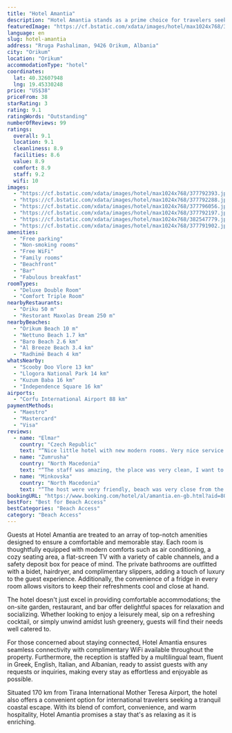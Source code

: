 ```yaml
---
title: "Hotel Amantia"
description: "Hotel Amantia stands as a prime choice for travelers seeking a serene beachfront retreat in Orikum."
featuredImage: "https://cf.bstatic.com/xdata/images/hotel/max1024x768/377792393.jpg?k=b1d02f9b457330a1343a202d5c4f2e07087672df9433f35bac05660015aa2b4c&o=&hp=1"
language: en
slug: hotel-amantia
address: "Rruga Pashaliman, 9426 Orikum, Albania"
city: "Orikum"
location: "Orikum"
accommodationType: "hotel"
coordinates:
  lat: 40.32607948
  lng: 19.45330248
price: "US$38"
priceFrom: 38
starRating: 3
rating: 9.1
ratingWords: "Outstanding"
numberOfReviews: 99
ratings:
  overall: 9.1
  location: 9.1
  cleanliness: 8.9
  facilities: 8.6
  value: 8.9
  comfort: 8.9
  staff: 9.2
  wifi: 10
images:
  - "https://cf.bstatic.com/xdata/images/hotel/max1024x768/377792393.jpg?k=b1d02f9b457330a1343a202d5c4f2e07087672df9433f35bac05660015aa2b4c&o=&hp=1"
  - "https://cf.bstatic.com/xdata/images/hotel/max1024x768/377792288.jpg?k=e1ee20796e3bb15fc631f63781dcf4ee0e118154d54d24c378e81c8197dac70d&o=&hp=1"
  - "https://cf.bstatic.com/xdata/images/hotel/max1024x768/377796056.jpg?k=8f34aaf2abbf25723fca431df1b4bf59c0e012d4b436289c40cf7178d97c996a&o=&hp=1"
  - "https://cf.bstatic.com/xdata/images/hotel/max1024x768/377792197.jpg?k=07e028360501838ca26a553117081055f7b0e78a2644335952240cb81db663b2&o=&hp=1"
  - "https://cf.bstatic.com/xdata/images/hotel/max1024x768/382547779.jpg?k=fa79e7f8c21099beb6933246a3e4cacd2216c07752461e848f1c8c6616a479e0&o=&hp=1"
  - "https://cf.bstatic.com/xdata/images/hotel/max1024x768/377791902.jpg?k=352759d0b8371390820730cdcf435c902aadc6c7fe4bc1947949dc129e879ecc&o=&hp=1"
amenities:
  - "Free parking"
  - "Non-smoking rooms"
  - "Free WiFi"
  - "Family rooms"
  - "Beachfront"
  - "Bar"
  - "Fabulous breakfast"
roomTypes:
  - "Deluxe Double Room"
  - "Comfort Triple Room"
nearbyRestaurants:
  - "Oriku 50 m"
  - "Restorant Maxolas Dream 250 m"
nearbyBeaches:
  - "Orikum Beach 10 m"
  - "Nettuno Beach 1.7 km"
  - "Baro Beach 2.6 km"
  - "Al Breeze Beach 3.4 km"
  - "Radhimë Beach 4 km"
whatsNearby:
  - "Scooby Doo Vlore 13 km"
  - "Llogora National Park 14 km"
  - "Kuzum Baba 16 km"
  - "Independence Square 16 km"
airports:
  - "Corfu International Airport 88 km"
paymentMethods:
  - "Maestro"
  - "Mastercard"
  - "Visa"
reviews:
  - name: "Elmar"
    country: "Czech Republic"
    text: "“Nice little hotel with new modern rooms. Very nice service. Very nice beach that is nicely kept clean.”"
  - name: "Zumrusha"
    country: "North Macedonia"
    text: "“The staff was amazing, the place was very clean, I want to especially thank the woman that helped me, I think her name was Naze. She was such a lovely women, to put it short, this place was amazing and definitely worth the price”"
  - name: "Minkovska"
    country: "North Macedonia"
    text: "“The host were very friendly, beach was very close from the apartment, clean and modern rooms.”"
bookingURL: "https://www.booking.com/hotel/al/amantia.en-gb.html?aid=8035640"
bestFor: "Best for Beach Access"
bestCategories: "Beach Access"
category: "Beach Access"
---
```


Guests at Hotel Amantia are treated to an array of top-notch amenities designed to ensure a comfortable and memorable stay. Each room is thoughtfully equipped with modern comforts such as air conditioning, a cozy seating area, a flat-screen TV with a variety of cable channels, and a safety deposit box for peace of mind. The private bathrooms are outfitted with a bidet, hairdryer, and complimentary slippers, adding a touch of luxury to the guest experience. Additionally, the convenience of a fridge in every room allows visitors to keep their refreshments cool and close at hand.

The hotel doesn't just excel in providing comfortable accommodations; the on-site garden, restaurant, and bar offer delightful spaces for relaxation and socializing. Whether looking to enjoy a leisurely meal, sip on a refreshing cocktail, or simply unwind amidst lush greenery, guests will find their needs well catered to.

For those concerned about staying connected, Hotel Amantia ensures seamless connectivity with complimentary WiFi available throughout the property. Furthermore, the reception is staffed by a multilingual team, fluent in Greek, English, Italian, and Albanian, ready to assist guests with any requests or inquiries, making every stay as effortless and enjoyable as possible.

Situated 170 km from Tirana International Mother Teresa Airport, the hotel also offers a convenient option for international travelers seeking a tranquil coastal escape. With its blend of comfort, convenience, and warm hospitality, Hotel Amantia promises a stay that's as relaxing as it is enriching.